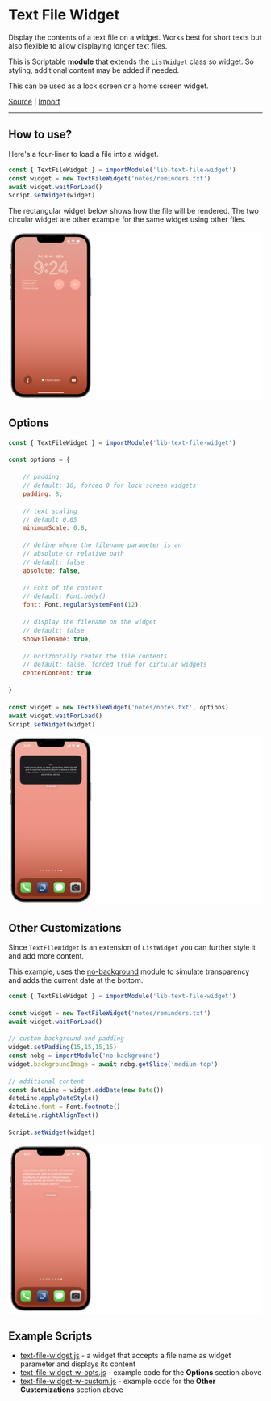 # Text File Widget


Display the contents of a text file on a widget. Works best for short texts but also flexible to allow displaying longer text files. 

This is Scriptable **module** that extends the `ListWidget` class so widget. So styling, additional content may be added if needed.

This can be used as a lock screen or a home screen widget.

[Source](../source/lib-text-file-widget.js) | [Import](https://open.scriptable.app/run/Import-Script?url=https://github.com/supermamon/scriptable-scripts/source/lib-text-file-widget.js)

---

## How to use?

Here's a four-liner to load a file into a widget.

```js
const { TextFileWidget } = importModule('lib-text-file-widget')
const widget = new TextFileWidget('notes/reminders.txt')
await widget.waitForLoad()
Script.setWidget(widget)
```

The rectangular widget below shows how the file will be rendered. 
The two circular widget are other example for the same widget using other files.

![Screenshot of lock screen showing widget](img/tfw-lockscreen.png)


## Options

```js
const { TextFileWidget } = importModule('lib-text-file-widget')

const options = {

    // padding
    // default: 10, forced 0 for lock screen widgets
    padding: 8,  

    // text scaling
    // default 0.65
    minimumScale: 0.8,  

    // define where the filename parameter is an 
    // absolute or relative path
    // default: false
    absolute: false,

    // Font of the content
    // default: Font.body()
    font: Font.regularSystemFont(12),

    // display the filename on the widget
    // default: false
    showFilename: true,

    // horizontally center the file contents
    // default: false. forced true for circular widgets
    centerContent: true

}

const widget = new TextFileWidget('notes/notes.txt', options)
await widget.waitForLoad()
Script.setWidget(widget)
```
![Screenshot of home screen showing widget with replaced default options](img/tfw-with-opts.png)


## Other Customizations

Since `TextFileWidget` is an extension of `ListWidget` you can further style it and add more content.

This example, uses the [no-background](https://github.com/supermamon/scriptable-no-background) module to simulate transparency and adds the current date at the bottom.

```js
const { TextFileWidget } = importModule('lib-text-file-widget')

const widget = new TextFileWidget('notes/reminders.txt')
await widget.waitForLoad()

// custom background and padding
widget.setPadding(15,15,15,15)
const nobg = importModule('no-background')
widget.backgroundImage = await nobg.getSlice('medium-top')

// additional content
const dateLine = widget.addDate(new Date())
dateLine.applyDateStyle()
dateLine.font = Font.footnote()
dateLine.rightAlignText()

Script.setWidget(widget)
```

![Screenshot of home screen showing widget with transparent background and date](img/tfw-with-custom.png)


## Example Scripts

* [text-file-widget.js](../source/text-file-widget.js) - a widget that accepts a file name as widget parameter and displays its content
* [text-file-widget-w-opts.js](../source/text-file-widget-w-opts.js) - example code for the **Options** section above
* [text-file-widget-w-custom.js](../source/text-file-widget-w-custom.js) - example code for the **Other Customizations** section above
